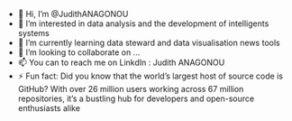 - 👋 Hi, I’m @JudithANAGONOU
- 👀 I’m interested in data analysis and the development of intelligents systems  
- 🌱 I’m currently learning data steward and data visualisation news tools 
- 💞️ I’m looking to collaborate on ...
- 📫 You can to reach me on LinkdIn : Judith ANAGONOU
- ⚡ Fun fact: Did you know that the world’s largest host of source code is GitHub? With over 26 million users working across 67 million repositories, it’s a bustling hub for developers and open-source enthusiasts alike

<!---
JudithANAGONOU/JudithANAGONOU is a ✨ special ✨ repository because its `README.md` (this file) appears on your GitHub profile.
You can click the Preview link to take a look at your changes.
--->
